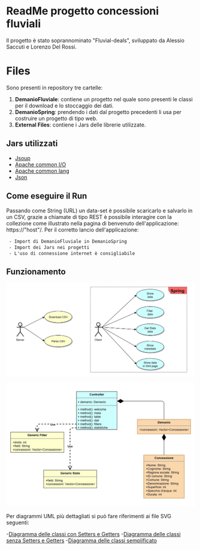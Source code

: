# ReadMe progetto concessioni fluviali

Il progetto è stato soprannominato "Fluvial-deals", sviluppato da Alessio Saccuti e Lorenzo Del Rossi.


# Files

Sono presenti in repository tre cartelle:

 1. **DemanioFluviale**: contiene un progetto nel quale sono presenti le classi per il download e lo stoccaggio dei dati.
 2. **DemanioSpring**: prendendo i dati dal progetto precedenti li usa per costruire un progetto di tipo web.
 3. **External Files**: contiene i Jars delle librerie utilizzate.

## Jars utilizzati
- [Jsoup](https://jsoup.org/)
- [Apache common I/O](https://commons.apache.org/proper/commons-io/) 
- [Apache common lang](https://commons.apache.org/proper/commons-lang/)
- [Json](https://mvnrepository.com/artifact/org.json/json)

## Come eseguire il Run

Passando come String (URL) un data-set è possibile scaricarlo e salvarlo in un CSV, grazie a chiamate di tipo REST è possibile interagire con la collezione come illustrato nella pagina di benvenuto dell'applicazione: https://"host"/. Per il corretto lancio dell'applicazione:

	 - Import di DemanioFluviale in DemanioSpring
	 - Import dei Jars nei progetti
	 - L'uso di connessione internet è consigliabile

## Funzionamento

![](https://github.com/SuperDiodo/Real-Estate/blob/master/JPGs/UseCase.JPG)

![](https://github.com/SuperDiodo/Real-Estate/blob/master/JPGs/Class.JPG)

Per diagrammi UML più dettagliati si può fare riferimenti ai file SVG seguenti:

   -[Diagramma delle classi con Setters e Getters]((https://github.com/SuperDiodo/Real-Estate/blob/master/SVGs/ClassDiagramSG.svg))
  -[Diagramma delle classi senza Setters e Getters]((https://github.com/SuperDiodo/Real-Estate/blob/master/SVGs/ClassDiagramNOSG.svg))
    -[Diagramma delle classi semplificato]((https://github.com/SuperDiodo/Real-Estate/blob/master/SVGs/ClassDiagram.svg))

<!--stackedit_data:
eyJoaXN0b3J5IjpbMTE4NTY5MzY0MSwxNjEzOTA5NDAxLDEwMj
UzNTc3MzQsODMwNDY1Njk3LDMxMzk1MjE0NSwtMTgxNzY1NTU4
OSwtMTYwMjM3NzE4Nyw5MzkzNzMyNDIsMTkyNTcxMzM4Ml19
-->